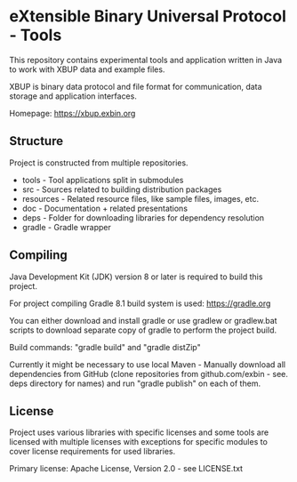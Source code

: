 eXtensible Binary Universal Protocol - Tools
============================================

This repository contains experimental tools and application written in Java to work with XBUP data and example files.  

XBUP is binary data protocol and file format for communication, data storage and application interfaces. 

Homepage: https://xbup.exbin.org  

Structure
---------

Project is constructed from multiple repositories.

  * tools - Tool applications split in submodules
  * src - Sources related to building distribution packages
  * resources - Related resource files, like sample files, images, etc.
  * doc - Documentation + related presentations
  * deps - Folder for downloading libraries for dependency resolution
  * gradle - Gradle wrapper

Compiling
---------

Java Development Kit (JDK) version 8 or later is required to build this project.

For project compiling Gradle 8.1 build system is used: https://gradle.org

You can either download and install gradle or use gradlew or gradlew.bat scripts to download separate copy of gradle to perform the project build.

Build commands: "gradle build" and "gradle distZip"

Currently it might be necessary to use local Maven - Manually download all dependencies from GitHub (clone repositories from github.com/exbin - see. deps directory for names) and run "gradle publish" on each of them.

License
-------

Project uses various libraries with specific licenses and some tools are licensed with multiple licenses with exceptions for specific modules to cover license requirements for used libraries.

Primary license: Apache License, Version 2.0 - see LICENSE.txt
